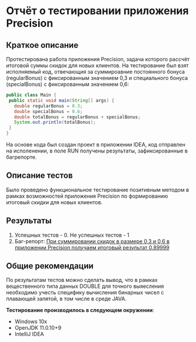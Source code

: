 # **Отчёт о тестировании приложения Precision**

## Краткое описание

Протестирована работа приложения Precision, задача которого рассчёт итоговой суммы скидок для новых клиентов. На тестирование был взят исполняемый код, отвечающия за суммироавние постоянного бонуса (regularBonus) с фиксированным значением 0,3 и специального бонуса (specialBonus) с фиксированным значением 0,6:
 ```java
public class Main {
  public static void main(String[] args) {
    double regularBonus = 0.3;
    double specialBonus = 0.6;
    double totalBonus = regularBonus + specialBonus;
    System.out.println(totalBonus);
  }
}
```
На основе кода был создан проект в приложении IDEA, код отправлен на исполенении, в поле RUN получены результаты, зафиксированные в багрепорте.

## Описание тестов
Было проведено функциональное тестирование позитивным методом в рамках возможностей приложения Precision по формированию итоговый скидки для новых клиентов.

## Результаты

1. Успешных тестов - 0. Не успешных тестов - 1
2. Баг-репорт: [При суммировании скидок в размере 0,3 и 0,6 в приложении Precision получаем итоговый результат 0.89999](https://github.com/maxim-valov/Precision/issues/1)


## Общие рекомендации

По результатам тестов можно сделать вывод, что в рамках вещественного типа данных DOUBLE для точного выяесления необходимо учесть специфику вычисления бинарных чисел с плавающей запятой, в том числе в среде JAVA.

**Тестирование производилось в следующем окружении**:

* Windows 10x
* OpenJDK 11.0.10+9
* IntelliJ IDEA